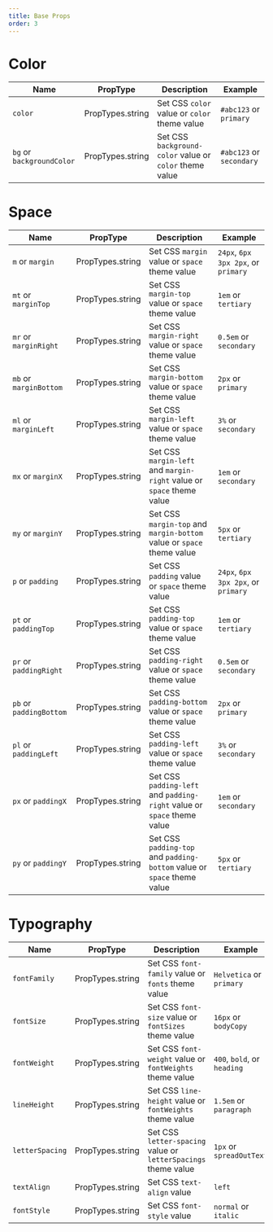 ```yaml
---
title: Base Props
order: 3
---
```


<a name="Color"></a>

# Color

| Name | PropType | Description | Example |
| --- | --- | --- | --- |
| `color` | PropTypes.string | Set CSS `color` value or `color` theme value | `#abc123` or `primary` |
| `bg` or `backgroundColor` | PropTypes.string | Set CSS `background-color` value or `color` theme value | `#abc123` or `secondary` |

<a name="Space"></a>

# Space

| Name | PropType | Description | Example |
| --- | --- | --- | --- |
| `m` or `margin` | PropTypes.string | Set CSS `margin` value or `space` theme value | `24px`, `6px 3px 2px`, or `primary` |
| `mt` or `marginTop` | PropTypes.string | Set CSS `margin-top` value or `space` theme value | `1em` or `tertiary` |
| `mr` or `marginRight` | PropTypes.string | Set CSS `margin-right` value or `space` theme value | `0.5em` or `secondary` |
| `mb` or `marginBottom` | PropTypes.string | Set CSS `margin-bottom` value or `space` theme value | `2px` or `primary` |
| `ml` or `marginLeft` | PropTypes.string | Set CSS `margin-left` value or `space` theme value | `3%` or `secondary` |
| `mx` or `marginX` | PropTypes.string | Set CSS `margin-left` and `margin-right` value or `space` theme value | `1em` or `secondary` |
| `my` or `marginY` | PropTypes.string | Set CSS `margin-top` and `margin-bottom` value or `space` theme value | `5px` or `tertiary` |
| `p` or `padding` | PropTypes.string | Set CSS `padding` value or `space` theme value | `24px`, `6px 3px 2px`, or `primary` |
| `pt` or `paddingTop` | PropTypes.string | Set CSS `padding-top` value or `space` theme value | `1em` or `tertiary` |
| `pr` or `paddingRight` | PropTypes.string | Set CSS `padding-right` value or `space` theme value | `0.5em` or `secondary` |
| `pb` or `paddingBottom` | PropTypes.string | Set CSS `padding-bottom` value or `space` theme value | `2px` or `primary` |
| `pl` or `paddingLeft` | PropTypes.string | Set CSS `padding-left` value or `space` theme value | `3%` or `secondary` |
| `px` or `paddingX` | PropTypes.string | Set CSS `padding-left` and `padding-right` value or `space` theme value | `1em` or `secondary` |
| `py` or `paddingY` | PropTypes.string | Set CSS `padding-top` and `padding-bottom` value or `space` theme value | `5px` or `tertiary` |

<a name="Typography"></a>

# Typography

| Name | PropType | Description | Example |
| --- | --- | --- | --- |
| `fontFamily` | PropTypes.string | Set CSS `font-family` value or `fonts` theme value | `Helvetica` or `primary` |
| `fontSize` | PropTypes.string | Set CSS `font-size` value or `fontSizes` theme value | `16px` or `bodyCopy` |
| `fontWeight` | PropTypes.string | Set CSS `font-weight` value or `fontWeights` theme value | `400`, `bold`, or `heading` |
| `lineHeight` | PropTypes.string | Set CSS `line-height` value or `fontWeights` theme value | `1.5em` or `paragraph` |
| `letterSpacing` | PropTypes.string | Set CSS `letter-spacing` value or `letterSpacings` theme value | `1px` or `spreadOutText` |
| `textAlign` | PropTypes.string | Set CSS `text-align` value | `left` |
| `fontStyle` | PropTypes.string | Set CSS `font-style` value | `normal` or `italic` |
